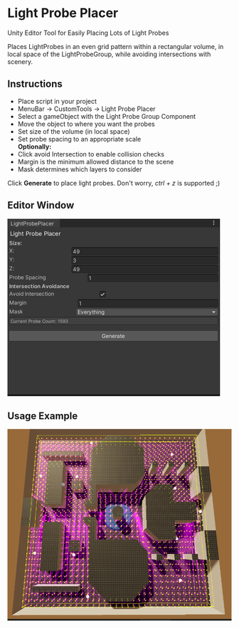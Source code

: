 # Light Probe Placer
 Unity Editor Tool for Easily Placing Lots of Light Probes

Places LightProbes in an even grid pattern within a rectangular volume, in local space of the LightProbeGroup, while avoiding intersections with scenery.

## Instructions  
- Place script in your project  
- MenuBar -> CustomTools -> Light Probe Placer  
- Select a gameObject with the Light Probe Group Component  
- Move the object to where you want the probes  
- Set size of the volume (in local space)  
- Set probe spacing to an appropriate scale  
**Optionally:**  
- Click avoid Intersection to enable collision checks  
- Margin is the minimum allowed distance to the scene  
- Mask determines which layers to consider  

Click **Generate** to place light probes. Don't worry, *ctrl + z* is supported ;)

## Editor Window  
![editor window image](/demo/EditorWindow.PNG)

## Usage Example
![example scene](/demo/ExampleScene.PNG)